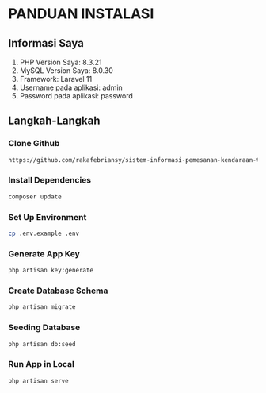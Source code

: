 # PANDUAN INSTALASI

## Informasi Saya
1. PHP Version Saya: 8.3.21
2. MySQL Version Saya: 8.0.30
3. Framework: Laravel 11
4. Username pada aplikasi: admin
5. Password pada aplikasi: password

## Langkah-Langkah

### Clone Github
```bash
https://github.com/rakafebriansy/sistem-informasi-pemesanan-kendaraan-tambang.git
```

### Install Dependencies
```bash
composer update
```

### Set Up Environment
```bash
cp .env.example .env
```

### Generate App Key
```bash
php artisan key:generate
```

### Create Database Schema
```bash
php artisan migrate
```

### Seeding Database
```bash
php artisan db:seed
```

### Run App in Local
```bash
php artisan serve
```